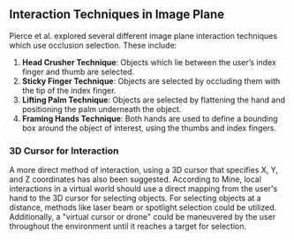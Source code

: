 ## Interaction Techniques in Image Plane

Pierce et al. explored several different image plane interaction techniques which use occlusion selection. These include:

1. **Head Crusher Technique**: Objects which lie between the user’s index finger and thumb are selected.
2. **Sticky Finger Technique**: Objects are selected by occluding them with the tip of the index finger.
3. **Lifting Palm Technique**: Objects are selected by flattening the hand and positioning the palm underneath the object.
4. **Framing Hands Technique**: Both hands are used to define a bounding box around the object of interest, using the thumbs and index fingers.

### 3D Cursor for Interaction

A more direct method of interaction, using a 3D cursor that specifies X, Y, and Z coordinates has also been suggested. According to Mine, local interactions in a virtual world should use a direct mapping from the user's hand to the 3D cursor for selecting objects. For selecting objects at a distance, methods like laser beam or spotlight selection could be utilized. Additionally, a "virtual cursor or drone" could be maneuvered by the user throughout the environment until it reaches a target for selection.